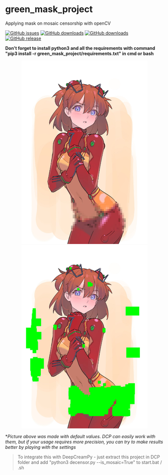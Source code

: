 # green_mask_project
Applying mask on mosaic censorship with openCV

[![GitHub issues](https://img.shields.io/github/issues/rekaxua/green_mask_project.svg)](https://github.com/rekaxua/green_mask_project/issues)
[![GitHub downloads](https://img.shields.io/github/downloads/rekaxua/green_mask_project/latest/total.svg)](https://github.com/rekaxua/green_mask_project/releases/latest)
[![GitHub downloads](https://img.shields.io/github/downloads/rekaxua/green_mask_project/total.svg)](https://github.com/rekaxua/green_mask_project/releases)
[![GitHub release](https://img.shields.io/github/release/rekaxua/green_mask_project.svg)](https://github.com/rekaxua/green_mask_project/releases/latest)

**Don't forget to install python3 and all the requirements with command "pip3 install -r green_mask_project/requirements.txt" in cmd or bash**
<p align="center">
  <img src="https://github.com/rekaxua/green_mask_project/blob/master/decensor_input_original/asuka.png" width="400">
  <img src="https://github.com/rekaxua/green_mask_project/blob/master/decensor_input/asuka.png" width="400">
</p>

**Picture above was made with default values. DCP can easily work with them, but if your usage requires more precision, you can try to make results better by playing with the settings*

>To integrate this with DeepCreamPy - just extract this project in DCP folder and add "python3 decensor.py --is_mosaic=True" to start.bat / .sh
